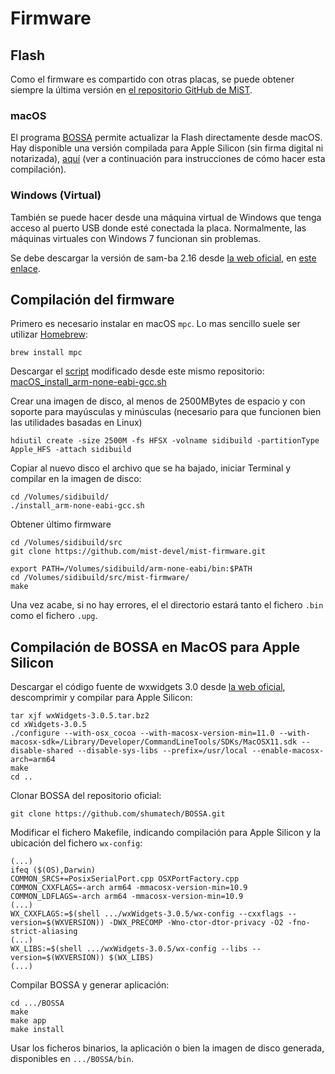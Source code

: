 # Firmware

## Flash

Como el firmware es compartido con otras placas, se puede obtener siempre la última versión en [el repositorio GitHub de MiST](https://github.com/mist-devel/mist-binaries/tree/master/firmware).

### macOS

El programa [BOSSA](https://github.com/shumatech/BOSSA/releases) permite actualizar la Flash directamente desde macOS. Hay disponible una versión compilada para Apple Silicon (sin firma digital ni notarizada), [aquí](../bin/bossa-1.9.1-arm64.dmg) (ver a continuación para instrucciones de cómo hacer esta compilación).

### Windows (Virtual)

También se puede hacer desde una máquina virtual de Windows que tenga acceso al puerto USB donde esté conectada la placa. Normalmente, las máquinas virtuales con Windows 7 funcionan sin problemas.

Se debe descargar la versión de sam-ba 2.16 desde [la web oficial](https://www.microchip.com/en-us/development-tool/SAM-BA-In-system-Programmer), en [este enlace](https://ww1.microchip.com/downloads/en/DeviceDoc/sam-ba_2.16_windows.exe).

## Compilación del firmware

Primero es necesario instalar en macOS `mpc`. Lo mas sencillo suele ser utilizar [Homebrew](https://brew.sh):

    brew install mpc

Descargar el [script](https://raw.githubusercontent.com/mist-devel/mist-board/master/tools/install_arm-none-eabi-gcc.sh) modificado desde este mismo repositorio: [macOS_install_arm-none-eabi-gcc.sh](https://github.com/kounch/sidi_ref/raw/main/src/macOS_install_arm-none-eabi-gcc.sh)

Crear una imagen de disco, al menos de 2500MBytes de espacio y con soporte para mayúsculas y minúsculas (necesario para que funcionen bien las utilidades basadas en Linux)

    hdiutil create -size 2500M -fs HFSX -volname sidibuild -partitionType Apple_HFS -attach sidibuild

Copiar al nuevo disco el archivo que se ha bajado, iniciar Terminal y compilar en la imagen de disco:

    cd /Volumes/sidibuild/
    ./install_arm-none-eabi-gcc.sh

Obtener último firmware

    cd /Volumes/sidibuild/src
    git clone https://github.com/mist-devel/mist-firmware.git

    export PATH=/Volumes/sidibuild/arm-none-eabi/bin:$PATH
    cd /Volumes/sidibuild/src/mist-firmware/
    make

Una vez acabe, si no hay errores, el el directorio estará tanto el fichero `.bin` como el fichero `.upg`.

## Compilación de BOSSA en MacOS para Apple Silicon

Descargar el código fuente de wxwidgets 3.0 desde [la web oficial](https://www.wxwidgets.org/downloads/), descomprimir y compilar para Apple Silicon:

    tar xjf wxWidgets-3.0.5.tar.bz2
    cd xWidgets-3.0.5
    ./configure --with-osx_cocoa --with-macosx-version-min=11.0 --with-macosx-sdk=/Library/Developer/CommandLineTools/SDKs/MacOSX11.sdk --disable-shared --disable-sys-libs --prefix=/usr/local --enable-macosx-arch=arm64
    make
    cd ..

Clonar BOSSA del repositorio oficial:

    git clone https://github.com/shumatech/BOSSA.git

Modificar el fichero Makefile, indicando compilación para Apple Silicon y la ubicación del fichero `wx-config`:

    (...)
    ifeq ($(OS),Darwin)
    COMMON_SRCS+=PosixSerialPort.cpp OSXPortFactory.cpp
    COMMON_CXXFLAGS=-arch arm64 -mmacosx-version-min=10.9
    COMMON_LDFLAGS=-arch arm64 -mmacosx-version-min=10.9
    (...)
    WX_CXXFLAGS:=$(shell .../wxWidgets-3.0.5/wx-config --cxxflags --version=$(WXVERSION)) -DWX_PRECOMP -Wno-ctor-dtor-privacy -O2 -fno-strict-aliasing
    (...)
    WX_LIBS:=$(shell .../wxWidgets-3.0.5/wx-config --libs --version=$(WXVERSION)) $(WX_LIBS)
    (...)

Compilar BOSSA y generar aplicación:

    cd .../BOSSA
    make
    make app
    make install

Usar los ficheros binarios, la aplicación o bien la imagen de disco generada, disponibles en `.../BOSSA/bin`.
